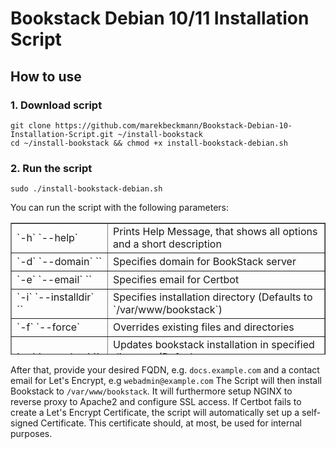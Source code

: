 # Bookstack Debian 10/11 Installation Script

## How to use

### 1. Download script

```
git clone https://github.com/marekbeckmann/Bookstack-Debian-10-Installation-Script.git ~/install-bookstack
cd ~/install-bookstack && chmod +x install-bookstack-debian.sh
```
### 2. Run the script

```
sudo ./install-bookstack-debian.sh
```

You can run the script with the following parameters: 

<table border="1" id="bkmrk--h---help-prints-hel" style="border-collapse: collapse; width: 100%; height: 211px;"><tbody><tr style="height: 30px;"><td style="width: 30.7408%; height: 30px;">`-h` `--help`</td><td style="width: 69.2592%; height: 30px;">Prints Help Message, that shows all options and a short description</td></tr><tr style="height: 29px;"><td style="width: 30.7408%; height: 29px;">`-d` `--domain` `<domain>`</td><td style="width: 69.2592%; height: 29px;">Specifies domain for BookStack server</td></tr><tr style="height: 29px;"><td style="width: 30.7408%; height: 29px;">`-e` `--email` `<email>`</td><td style="width: 69.2592%; height: 29px;">Specifies email for Certbot</td></tr><tr style="height: 35px;"><td style="width: 30.7408%; height: 35px;">`-i` `--installdir` `<directory>`

</td><td style="width: 69.2592%; height: 35px;">Specifies installation directory (Defaults to `/var/www/bookstack`)</td></tr><tr style="height: 29px;"><td style="width: 30.7408%; height: 29px;">`-f` `--force`</td><td style="width: 69.2592%; height: 29px;">Overrides existing files and directories</td></tr><tr style="height: 30px;"><td style="width: 30.7408%; height: 30px;">`-u` `--update` `<directory>`</td><td style="width: 69.2592%; height: 30px;">Updates bookstack installation in specified directory (Defaults to `/var/www/bookstack`)</td></tr><tr style="height: 29px;"><td style="width: 30.7408%; height: 29px;">`--no-cert`</td><td style="width: 69.2592%; height: 29px;">Doesn't attempt to create a SSL certificate (NGINX config will fail)</td></tr></tbody></table>



After that, provide your desired FQDN, e.g. `docs.example.com` and a contact email for Let's Encrypt, e.g `webadmin@example.com`
The Script will then install Bookstack to `/var/www/bookstack`. It will furthermore setup NGINX to reverse proxy to Apache2 and configure SSL access. 
If Certbot fails to create a Let's Encrypt Certificate, the script will automatically set up a self-signed Certificate. This certificate should, at most, be used for internal purposes. 





